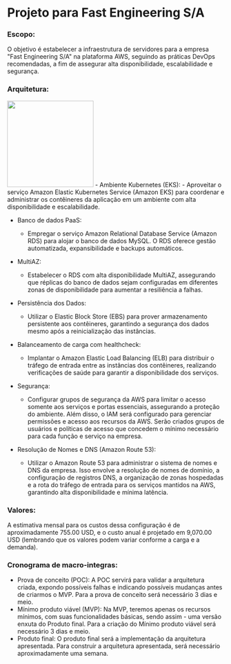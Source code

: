 # Projeto para Fast Engineering S/A
### Escopo:
O objetivo é estabelecer a infraestrutura de servidores para a empresa "Fast Engineering S/A" na plataforma AWS, seguindo as práticas DevOps recomendadas, a fim de assegurar alta disponibilidade, escalabilidade e segurança.

### Arquitetura:
 <img src="[https://user-images.githubusercontent.com/105131652/186226747-206a5cb6-0390-445f-9ab7-aaa88827750e.jpg](https://user-images.githubusercontent.com/111077008/259832025-e420547a-aef0-4013-b0ca-49b1f03df1da.png)](https://github.com/PedroTxfl/Projeto_final_PB_CompassUOL/issues/1#issue-1845653082)" width="200" />
- Ambiente Kubernetes (EKS):
   - Aproveitar o serviço Amazon Elastic Kubernetes Service (Amazon EKS) para coordenar e administrar os contêineres da aplicação em um ambiente com alta disponibilidade e escalabilidade.

- Banco de dados PaaS:
   - Empregar o serviço Amazon Relational Database Service (Amazon RDS) para alojar o banco de dados MySQL. O RDS oferece gestão automatizada, expansibilidade e backups automáticos.

- MultiAZ:
   - Estabelecer o RDS com alta disponibilidade MultiAZ, assegurando que réplicas do banco de dados sejam configuradas em diferentes zonas de disponibilidade para aumentar a resiliência a falhas.

- Persistência dos Dados:
   - Utilizar o Elastic Block Store (EBS) para prover armazenamento persistente aos contêineres, garantindo a segurança dos dados mesmo após a reinicialização das instâncias.

- Balanceamento de carga com healthcheck:
   - Implantar o Amazon Elastic Load Balancing (ELB) para distribuir o tráfego de entrada entre as instâncias dos contêineres, realizando verificações de saúde para garantir a disponibilidade dos serviços.

- Segurança:
   - Configurar grupos de segurança da AWS para limitar o acesso somente aos serviços e portas essenciais, assegurando a proteção do ambiente. Além disso, o IAM será configurado para gerenciar permissões e acesso aos recursos da AWS. Serão criados grupos de usuários e políticas de acesso que concedem o mínimo necessário para cada função e serviço na empresa.

- Resolução de Nomes e DNS (Amazon Route 53):
   - Utilizar o Amazon Route 53 para administrar o sistema de nomes e DNS da empresa. Isso envolve a resolução de nomes de domínio, a configuração de registros DNS, a organização de zonas hospedadas e a rota do tráfego de entrada para os serviços mantidos na AWS, garantindo alta disponibilidade e mínima latência.

### Valores:
A estimativa mensal para os custos dessa configuração é de aproximadamente 755.00 USD, e o custo anual é projetado em 9,070.00 USD (lembrando que os valores podem variar conforme a carga e a demanda).

### Cronograma de macro-integras:
- Prova de conceito (POC): A POC servirá para validar a arquitetura criada, expondo possíveis falhas e indicando possíveis mudanças antes de criarmos o MVP. Para a prova de conceito será necessário 3 dias e meio.
- Mínimo produto viável (MVP): Na MVP, teremos apenas os recursos mínimos, com suas funcionalidades básicas, sendo assim - uma versão enxuta do Produto final. Para a criação do Mínimo produto viável será necessário 3 dias e meio.
- Produto final: O produto final será a implementação da arquitetura apresentada. Para construir a arquitetura apresentada, será necessário aproximadamente uma semana.
